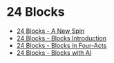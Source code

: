 # 24 Blocks
- [24 Blocks - A New Spin](/24%20Blocks%20-%20A%20New%20Spin.md)
- [24 Blocks - Blocks Introduction](/24%20Blocks%20-%20Blocks%20Introduction.md)
- [24 Blocks - Blocks in Four-Acts](/24%20Blocks%20-%20Blocks%20in%20Four-Acts.md)
- [24 Blocks - Blocks with AI](/24%20Blocks%20-%20Blocks%20with%20AI.md)

